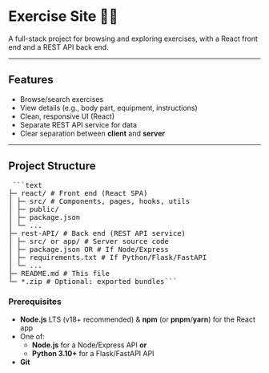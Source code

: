 # Exercise Site 🏋️‍♀️

A full-stack project for browsing and exploring exercises, with a React front end and a REST API back end.

---

## Features

- Browse/search exercises  
- View details (e.g., body part, equipment, instructions)  
- Clean, responsive UI (React)  
- Separate REST API service for data  
- Clear separation between **client** and **server**

---

## Project Structure
<pre lang ="markdown"> ```text
├─ react/ # Front end (React SPA)
│ ├─ src/ # Components, pages, hooks, utils
│ ├─ public/
│ ├─ package.json
│ └─ ...
├─ rest-API/ # Back end (REST API service)
│ ├─ src/ or app/ # Server source code
│ ├─ package.json OR # If Node/Express
│ ├─ requirements.txt # If Python/Flask/FastAPI
│ └─ ...
├─ README.md # This file
└─ *.zip # Optional: exported bundles```</pre>

### Prerequisites

- **Node.js** LTS (v18+ recommended) & **npm** (or **pnpm**/**yarn**) for the React app  
- One of:  
  - **Node.js** for a Node/Express API **or**  
  - **Python 3.10+** for a Flask/FastAPI API  
- **Git**

